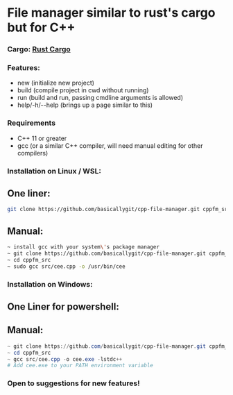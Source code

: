 # File manager similar to rust's cargo but for C++
### Cargo: [Rust Cargo](https://doc.rust-lang.org/cargo/)
### Features:
- new (initialize new project)
- build (compile project in cwd without running)
- run (build and run, passing cmdline arguments is allowed)
- help/-h/--help (brings up a page similar to this)
### Requirements
- C++ 11 or greater
- gcc (or a similar C++ compiler, will need manual editing for other compilers)
### Installation on Linux / WSL:
## One liner:
```bash
git clone https://github.com/basicallygit/cpp-file-manager.git cppfm_src && cd cppfm_src && chmod +x setup.sh && sudo ./setup.sh
```
## Manual:
```bash
~ install gcc with your system\'s package manager
~ git clone https://github.com/basicallygit/cpp-file-manager.git cppfm_src
~ cd cppfm_src
~ sudo gcc src/cee.cpp -o /usr/bin/cee
```
### Installation on Windows:
## One Liner for powershell:
## Manual:
```powershell
~ git clone https://github.com/basicallygit/cpp-file-manager.git cppfm_src
~ cd cppfm_src
~ gcc src/cee.cpp -o cee.exe -lstdc++
# Add cee.exe to your PATH environment variable
```
### Open to suggestions for new features!
